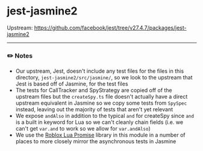 # jest-jasmine2

Upstream: https://github.com/facebook/jest/tree/v27.4.7/packages/jest-jasmine2

---

### :pencil2: Notes
* Our upstream, Jest, doesn't include any test files for the files in this directory, `jest-jasmine2/src/jasmine/`, so we look to the upstream that Jest is based off of Jasmine, for the test files
* The tests for CallTracker and SpyStrategy are copied off of the upstream files but the `createSpy.ts` file doesn't actually have a direct upstream equivalent in Jasmine so we copy some tests from `SpySpec` instead, leaving out the majority of tests that aren't yet relevant
* We expose `andAlso` in addition to the typical `and` for createSpy since `and` is a built in keyword for Lua so we can't cleanly chain fields (i.e. we can't get `var.and` to work so we allow for `var.andAlso`)
* We use the [Roblox Lua Promise](https://github.com/evaera/roblox-lua-promise) library in this module in a number of places to more closely mirror the asynchronous tests in Jasmine
